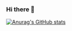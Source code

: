 ### Hi there 👋


[![Anurag's GitHub stats](https://github-readme-stats.vercel.app/api?username=psh320)](https://github.com/psh320/github-readme-stats)
<!--
**psh320/psh320** is a ✨ _special_ ✨ repository because its `README.md` (this file) appears on your GitHub profile.

Here are some ideas to get you started:

- 🔭 I’m currently working on ...
- 🌱 I’m currently learning ...
- 👯 I’m looking to collaborate on ...
- 🤔 I’m looking for help with ...
- 💬 Ask me about ...
- 📫 How to reach me: ...
- 😄 Pronouns: ...
- ⚡ Fun fact: ...
-->
